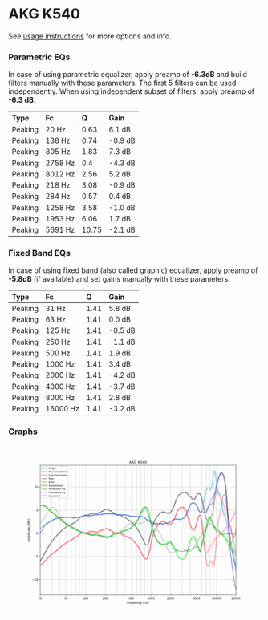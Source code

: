 # AKG K540
See [usage instructions](https://github.com/jaakkopasanen/AutoEq#usage) for more options and info.

### Parametric EQs
In case of using parametric equalizer, apply preamp of **-6.3dB** and build filters manually
with these parameters. The first 5 filters can be used independently.
When using independent subset of filters, apply preamp of **-6.3 dB**.

| Type    | Fc      |     Q | Gain    |
|:--------|:--------|:------|:--------|
| Peaking | 20 Hz   |  0.63 | 6.1 dB  |
| Peaking | 138 Hz  |  0.74 | -0.9 dB |
| Peaking | 805 Hz  |  1.83 | 7.3 dB  |
| Peaking | 2758 Hz |  0.4  | -4.3 dB |
| Peaking | 8012 Hz |  2.56 | 5.2 dB  |
| Peaking | 218 Hz  |  3.08 | -0.9 dB |
| Peaking | 284 Hz  |  0.57 | 0.4 dB  |
| Peaking | 1258 Hz |  3.58 | -1.0 dB |
| Peaking | 1953 Hz |  6.06 | 1.7 dB  |
| Peaking | 5691 Hz | 10.75 | -2.1 dB |

### Fixed Band EQs
In case of using fixed band (also called graphic) equalizer, apply preamp of **-5.8dB**
(if available) and set gains manually with these parameters.

| Type    | Fc       |    Q | Gain    |
|:--------|:---------|:-----|:--------|
| Peaking | 31 Hz    | 1.41 | 5.8 dB  |
| Peaking | 63 Hz    | 1.41 | 0.0 dB  |
| Peaking | 125 Hz   | 1.41 | -0.5 dB |
| Peaking | 250 Hz   | 1.41 | -1.1 dB |
| Peaking | 500 Hz   | 1.41 | 1.9 dB  |
| Peaking | 1000 Hz  | 1.41 | 3.4 dB  |
| Peaking | 2000 Hz  | 1.41 | -4.2 dB |
| Peaking | 4000 Hz  | 1.41 | -3.7 dB |
| Peaking | 8000 Hz  | 1.41 | 2.8 dB  |
| Peaking | 16000 Hz | 1.41 | -3.2 dB |

### Graphs
![](./AKG%20K540.png)